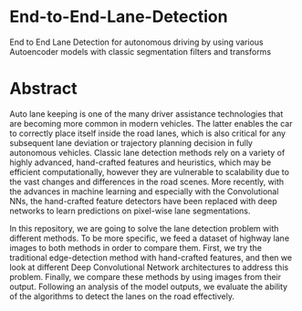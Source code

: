 # End-to-End-Lane-Detection
End to End Lane Detection for autonomous driving by using various Autoencoder models with classic segmentation filters and transforms

# Abstract
Auto lane keeping is one of the many driver assistance technologies that are becoming more common in modern vehicles.
The latter enables the car to correctly place itself inside the road lanes, which is also critical for any subsequent lane deviation or trajectory planning decision in fully autonomous vehicles. 
Classic lane detection methods rely on a variety of highly advanced, hand-crafted features and heuristics, which may be efficient computationally, however they are vulnerable to scalability due to the vast changes and differences in the road scenes.
More recently, with the advances in machine learning and especially with the Convolutional NNs,  the hand-crafted feature detectors have been replaced with deep networks to learn predictions on pixel-wise lane segmentations.

In this repository, we are going to solve the lane detection problem with different methods. To be more specific, we feed a dataset of highway lane images to both methods in order to compare them.
First, we try the traditional edge-detection method with hand-crafted features, and then we look at different Deep Convolutional Network architectures to address this problem.
Finally, we compare these methods by using images from their output.
Following an analysis of the model outputs, we evaluate the ability of the algorithms to detect the lanes on the road effectively. 
